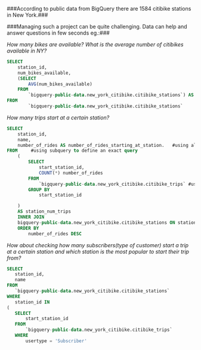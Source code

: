 ###According to public data from BigQuery there are 1584 citibike stations in New York.###

###Managing such a project can be quite challenging. Data can help and answer questions in few seconds eg.:###

*How many bikes are available?*
*What is the average number of citibikes available in NY?*

```SQL
SELECT 
    station_id,
    num_bikes_available,
    (SELECT 
        AVG(num_bikes_available)
    FROM 
        `bigquery-public-data.new_york_citibike.citibike_stations`) AS avg_num_bikes_available
FROM 
        `bigquery-public-data.new_york_citibike.citibike_stations`
```

*How many trips start at a certain station?* 
```SQL
SELECT 
    station_id,
    name,
    number_of_rides AS number_of_rides_starting_at_station.   #using alias to recognize new feature easily
FROM     #using subquery to define an exact query
    (
        SELECT 
            start_station_id,
            COUNT(*) number_of_rides
        FROM 
            `bigquery-public-data.new_york_citibike.citibike_trips` #using second table in NY_citibike dataset
        GROUP BY 
            start_station_id

    )
    AS station_num_trips
    INNER JOIN 
    bigquery-public-data.new_york_citibike.citibike_stations ON station_id = start_station_id
    ORDER BY 
        number_of_rides DESC 
 ```
 *How about checking how many subscribers(type of customer) start a trip at a certain station and which station is the most popular to start their trip from?*
 ```SQL
 SELECT 
    station_id,
    name
FROM 
    `bigquery-public-data.new_york_citibike.citibike_stations`
WHERE
    station_id IN 
(
    SELECT 
        start_station_id
    FROM 
        `bigquery-public-data.new_york_citibike.citibike_trips`
    WHERE 
        usertype = 'Subscriber'
 ```

